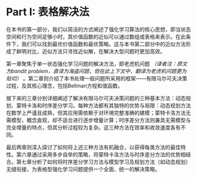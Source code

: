 # Part I: 表格解决法
  在本书的第一部分，我们以简洁的方式阐述了强化学习算法的核心思想，即当状态空间和行为空间足够小时，其价值函数的近似可以通过数组或表格来表示。在此条件下，我们可以找到最优价值函数和最优策略。这与本书第二部分中的近似方法形成了鲜明对比，近似方法只寻找近似解，在解决大型问题时更加高效。

  第一章聚焦于单一状态强化学习问题的解决方法，即老虎机问题 *（译者注：原文为bandit problem，直译为海盗问题，但在此上下文中，翻译为老虎机问题更为贴切）* 。第二章则介绍了本书处理一般问题所采用的框架——有限马尔可夫决策过程，及其核心理念，包括Bellman方程和值函数。

  接下来的三章分别详细阐述了解决有限马尔可夫决策问题的三种基本方法：动态规划、蒙特卡洛和时序差分学习。每种方法都有其独特的优势与局限：动态规划方法在数学上严谨且成熟，但其应用需依赖于对环境完整准确的建模；蒙特卡洛方法无需模型，概念直观，却不适合进行逐步增量计算；时序差分方法则兼具无需模型与完全增量的特点，但其分析过程较为复杂。这三种方法在效率和收敛速度各有不同。

  最后两章则深入探讨了如何将上述三种方法有机融合，以获得每类方法的最佳特性。第六章通过采用多步自举的策略，将蒙特卡洛方法与时序差分方法的优势相结合。第七章分析了如何将时序差分学习方法与模型学习及规划方法（如动态规划）无缝衔接，为表格型强化学习问题提供一个全面、统一的解决策略。
